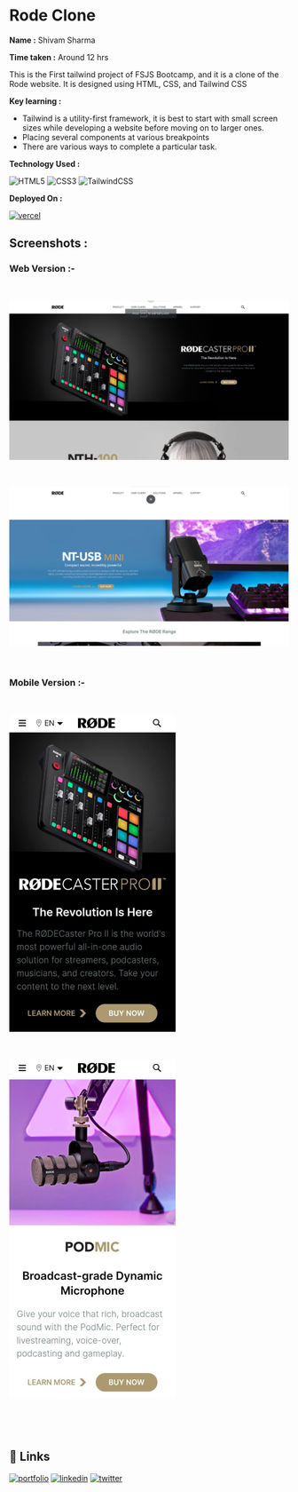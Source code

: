 
# Rode Clone 

**Name :**  Shivam Sharma

**Time taken :**  Around 12 hrs

This is the First tailwind project of FSJS Bootcamp, and it is a clone of the Rode website. It is designed using HTML, CSS, and Tailwind CSS 



**Key learning :** 

- Tailwind is a utility-first framework, it is best to start with small screen sizes while developing a website before moving on to larger ones.
- Placing several components at various breakpoints
- There are various ways to complete a particular task.


**Technology Used :**

![HTML5](https://img.shields.io/badge/html5-%23E34F26.svg?style=for-the-badge&logo=html5&logoColor=white)
![CSS3](https://img.shields.io/badge/css3-%231572B6.svg?style=for-the-badge&logo=css3&logoColor=white)
![TailwindCSS](https://img.shields.io/badge/tailwindcss-%2338B2AC.svg?style=for-the-badge&logo=tailwind-css&logoColor=white)


**Deployed On :** 

[![vercel](https://img.shields.io/badge/vercel-%23000000.svg?style=for-the-badge&logo=vercel&logoColor=white)](https://fsjs-rode-clone.vercel.app/)




## **Screenshots :**


### **Web Version :-**

&nbsp;

![App Screenshot](./screenshots/web1.png)

&nbsp;

![App Screenshot](./screenshots/web2.png)


&nbsp;
&nbsp;

### **Mobile Version :-**

&nbsp;

![App Screenshot](./screenshots/m1.png)

&nbsp;

![App Screenshot](./screenshots/m2.png)


&nbsp;


&nbsp;

## **🔗 Links**


[![portfolio](https://img.shields.io/badge/my_portfolio-000?style=for-the-badge&logo=ko-fi&logoColor=white)]()
[![linkedin](https://img.shields.io/badge/linkedin-0A66C2?style=for-the-badge&logo=linkedin&logoColor=white)](https://www.linkedin.com/in/emshivam/)
[![twitter](https://img.shields.io/badge/twitter-1DA1F2?style=for-the-badge&logo=twitter&logoColor=white)](https://twitter.com/_sharmashivam)

